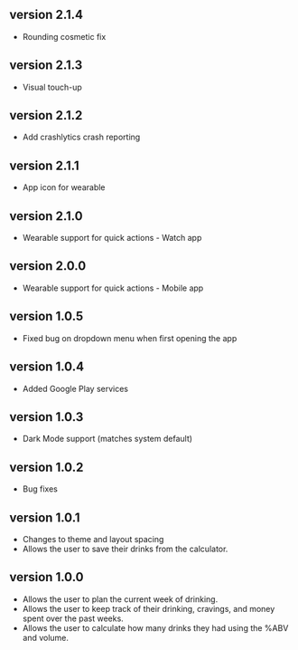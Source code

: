 ## version 2.1.4
* Rounding cosmetic fix
## version 2.1.3
* Visual touch-up
## version 2.1.2
* Add crashlytics crash reporting
## version 2.1.1
* App icon for wearable
## version 2.1.0
* Wearable support for quick actions - Watch app
## version 2.0.0
* Wearable support for quick actions - Mobile app
## version 1.0.5
* Fixed bug on dropdown menu when first opening the app
## version 1.0.4
* Added Google Play services
## version 1.0.3
* Dark Mode support (matches system default)
## version 1.0.2
* Bug fixes
## version 1.0.1
* Changes to theme and layout spacing
* Allows the user to save their drinks from the calculator.
## version 1.0.0
* Allows the user to plan the current week of drinking.
* Allows the user to keep track of their drinking, cravings, and money spent over the past weeks.
* Allows the user to calculate how many drinks they had using the %ABV and volume.